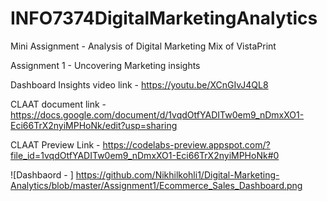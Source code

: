 # INFO7374DigitalMarketingAnalytics


Mini Assignment - Analysis of Digital Marketing Mix of VistaPrint 


Assignment 1 - Uncovering Marketing insights


Dashboard Insights video link - https://youtu.be/XCnGIvJ4QL8

CLAAT document link - https://docs.google.com/document/d/1vqdOtfYADITw0em9_nDmxXO1-Eci66TrX2nyiMPHoNk/edit?usp=sharing

CLAAT Preview Link - https://codelabs-preview.appspot.com/?file_id=1vqdOtfYADITw0em9_nDmxXO1-Eci66TrX2nyiMPHoNk#0

![Dashbaord - ] https://github.com/Nikhilkohli1/Digital-Marketing-Analytics/blob/master/Assignment1/Ecommerce_Sales_Dashboard.png
